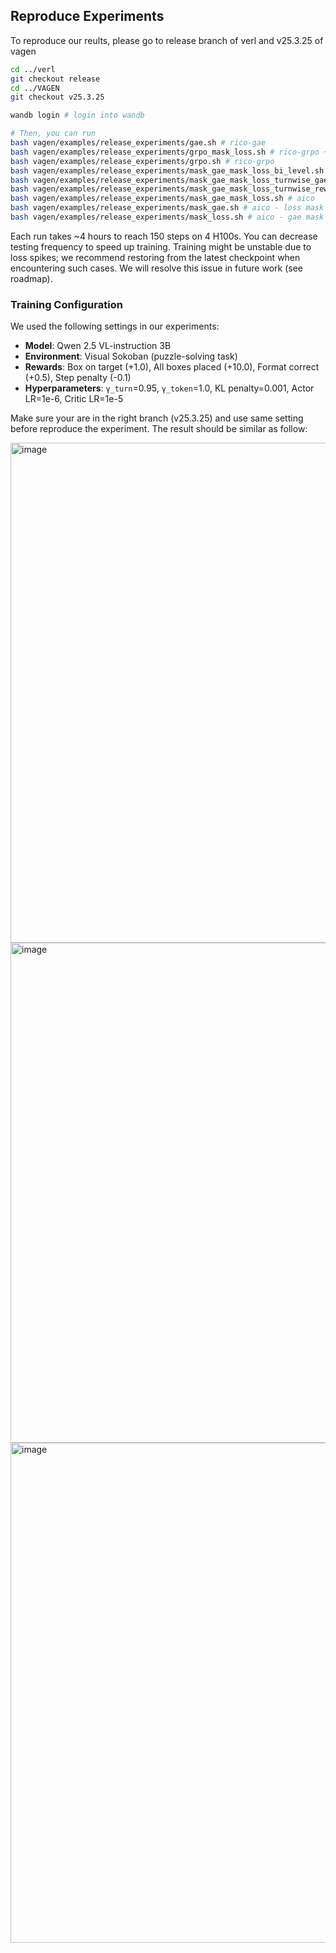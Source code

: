 ## Reproduce Experiments
To reproduce our reults, please go to release branch of verl and v25.3.25 of vagen

```bash
cd ../verl
git checkout release
cd ../VAGEN
git checkout v25.3.25

wandb login # login into wandb

# Then, you can run
bash vagen/examples/release_experiments/gae.sh # rico-gae
bash vagen/examples/release_experiments/grpo_mask_loss.sh # rico-grpo + loss mask
bash vagen/examples/release_experiments/grpo.sh # rico-grpo
bash vagen/examples/release_experiments/mask_gae_mask_loss_bi_level.sh # trico - turn reward
bash vagen/examples/release_experiments/mask_gae_mask_loss_turnwise_gae.sh # trico - turn reward - bi-level gae + turn-level gae
bash vagen/examples/release_experiments/mask_gae_mask_loss_turnwise_reward_bi_level.sh # trico
bash vagen/examples/release_experiments/mask_gae_mask_loss.sh # aico
bash vagen/examples/release_experiments/mask_gae.sh # aico - loss mask
bash vagen/examples/release_experiments/mask_loss.sh # aico - gae mask
```
Each run takes ~4 hours to reach 150 steps on 4 H100s. You can decrease testing frequency to speed up training. Training might be unstable due to loss spikes; we recommend restoring from the latest checkpoint when encountering such cases. We will resolve this issue in future work (see roadmap).

### Training Configuration

We used the following settings in our experiments:

- **Model**: Qwen 2.5 VL-instruction 3B
- **Environment**: Visual Sokoban (puzzle-solving task)
- **Rewards**: Box on target (+1.0), All boxes placed (+10.0), Format correct (+0.5), Step penalty (-0.1)
- **Hyperparameters**: `γ_turn`=0.95, `γ_token`=1.0, KL penalty=0.001, Actor LR=1e-6, Critic LR=1e-5


Make sure your are in the right branch (v25.3.25) and use same setting before reproduce the experiment. The result should be similar as follow:


<img width="800" alt="image" src="../public/1.png" />

<img width="800" alt="image" src="../public/2.png" />

<img width="800" alt="image" src="../public/3.png" />
